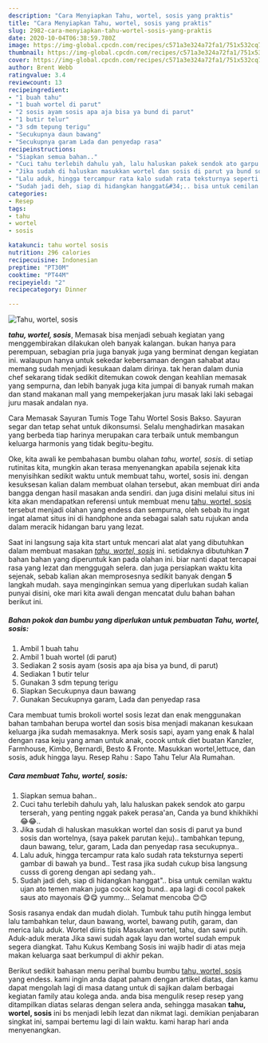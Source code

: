 ```yaml
---
description: "Cara Menyiapkan Tahu, wortel, sosis yang praktis"
title: "Cara Menyiapkan Tahu, wortel, sosis yang praktis"
slug: 2982-cara-menyiapkan-tahu-wortel-sosis-yang-praktis
date: 2020-10-04T06:38:59.780Z
image: https://img-global.cpcdn.com/recipes/c571a3e324a72fa1/751x532cq70/tahu-wortel-sosis-foto-resep-utama.jpg
thumbnail: https://img-global.cpcdn.com/recipes/c571a3e324a72fa1/751x532cq70/tahu-wortel-sosis-foto-resep-utama.jpg
cover: https://img-global.cpcdn.com/recipes/c571a3e324a72fa1/751x532cq70/tahu-wortel-sosis-foto-resep-utama.jpg
author: Brent Webb
ratingvalue: 3.4
reviewcount: 13
recipeingredient:
- "1 buah tahu"
- "1 buah wortel di parut"
- "2 sosis ayam sosis apa aja bisa ya bund di parut"
- "1 butir telur"
- "3 sdm tepung terigu"
- "Secukupnya daun bawang"
- "Secukupnya garam Lada dan penyedap rasa"
recipeinstructions:
- "Siapkan semua bahan.."
- "Cuci tahu terlebih dahulu yah, lalu haluskan pakek sendok ato garpu terserah, yang penting nggak pakek perasa&#39;an, Canda ya bund khikhikhi😂😂.."
- "Jika sudah di haluskan masukkan wortel dan sosis di parut ya bund sosis dan wortelnya, (saya pakek parutan keju).. tambahkan tepung, daun bawang, telur, garam, Lada dan penyedap rasa secukupnya.."
- "Lalu aduk, hingga tercampur rata kalo sudah rata teksturnya seperti gambar di bawah ya bund.. Test rasa jika sudah cukup bisa langsung cusss di goreng dengan api sedang yah.."
- "Sudah jadi deh, siap di hidangkan hanggat&#34;.. bisa untuk cemilan waktu ujan ato temen makan juga cocok kog bund.. apa lagi di cocol pakek saus ato mayonais 😋😋 yummy... Selamat mencoba 😊😊"
categories:
- Resep
tags:
- tahu
- wortel
- sosis

katakunci: tahu wortel sosis 
nutrition: 296 calories
recipecuisine: Indonesian
preptime: "PT30M"
cooktime: "PT44M"
recipeyield: "2"
recipecategory: Dinner

---
```



![Tahu, wortel, sosis](https://img-global.cpcdn.com/recipes/c571a3e324a72fa1/751x532cq70/tahu-wortel-sosis-foto-resep-utama.jpg)

<b><i>tahu, wortel, sosis</i></b>, Memasak bisa menjadi sebuah kegiatan yang menggembirakan dilakukan oleh banyak kalangan. bukan hanya para perempuan, sebagian pria juga banyak juga yang berminat dengan kegiatan ini. walaupun hanya untuk sekedar kebersamaan dengan sahabat atau memang sudah menjadi kesukaan dalam dirinya. tak heran dalam dunia chef sekarang tidak sedikit ditemukan cowok dengan keahlian memasak yang sempurna, dan lebih banyak juga kita jumpai di banyak rumah makan dan stand makanan mall yang mempekerjakan juru masak laki laki sebagai juru masak andalan nya.

Cara Memasak Sayuran Tumis Toge Tahu Wortel Sosis Bakso. Sayuran segar dan tetap sehat untuk dikonsumsi. Selalu menghadirkan masakan yang berbeda tiap harinya merupakan cara terbaik untuk membangun keluarga harmonis yang tidak begitu-begitu.

Oke, kita awali ke pembahasan bumbu olahan <i>tahu, wortel, sosis</i>. di setiap rutinitas kita, mungkin akan terasa menyenangkan apabila sejenak kita menyisihkan sedikit waktu untuk membuat tahu, wortel, sosis ini. dengan kesuksesan kalian dalam membuat olahan tersebut, akan membuat diri anda bangga dengan hasil masakan anda sendiri. dan juga disini melalui situs ini kita akan mendapatkan referensi untuk membuat menu <u>tahu, wortel, sosis</u> tersebut menjadi olahan yang endess dan sempurna, oleh sebab itu ingat ingat alamat situs ini di handphone anda sebagai salah satu rujukan anda dalam meracik hidangan baru yang lezat.


Saat ini langsung saja kita start untuk mencari alat alat yang dibutuhkan dalam membuat masakan <u><i>tahu, wortel, sosis</i></u> ini. setidaknya dibutuhkan <b>7</b> bahan bahan yang diperuntuk kan pada olahan ini. biar nanti dapat tercapai rasa yang lezat dan menggugah selera. dan juga persiapkan waktu kita sejenak, sebab kalian akan memprosesnya sedikit banyak dengan <b>5</b> langkah mudah. saya menginginkan semua yang diperlukan sudah kalian punyai disini, oke mari kita awali dengan mencatat dulu bahan bahan berikut ini.

<!--inarticleads1-->

##### Bahan pokok dan bumbu yang diperlukan untuk pembuatan Tahu, wortel, sosis:

1. Ambil 1 buah tahu
1. Ambil 1 buah wortel (di parut)
1. Sediakan 2 sosis ayam (sosis apa aja bisa ya bund, di parut)
1. Sediakan 1 butir telur
1. Gunakan 3 sdm tepung terigu
1. Siapkan Secukupnya daun bawang
1. Gunakan Secukupnya garam, Lada dan penyedap rasa


Cara membuat tumis brokoli wortel sosis lezat dan enak menggunakan bahan tambahan berupa wortel dan sosis bisa menjadi makanan kesukaan keluarga jika sudah memasaknya. Merk sosis sapi, ayam yang enak &amp; halal dengan rasa keju yang aman untuk anak, cocok untuk diet buatan Kanzler, Farmhouse, Kimbo, Bernardi, Besto &amp; Fronte. Masukkan wortel,lettuce, dan sosis, aduk hingga layu. Resep Rahu : Sapo Tahu Telur Ala Rumahan. 

<!--inarticleads2-->

##### Cara membuat Tahu, wortel, sosis:

1. Siapkan semua bahan..
1. Cuci tahu terlebih dahulu yah, lalu haluskan pakek sendok ato garpu terserah, yang penting nggak pakek perasa&#39;an, Canda ya bund khikhikhi😂😂..
1. Jika sudah di haluskan masukkan wortel dan sosis di parut ya bund sosis dan wortelnya, (saya pakek parutan keju).. tambahkan tepung, daun bawang, telur, garam, Lada dan penyedap rasa secukupnya..
1. Lalu aduk, hingga tercampur rata kalo sudah rata teksturnya seperti gambar di bawah ya bund.. Test rasa jika sudah cukup bisa langsung cusss di goreng dengan api sedang yah..
1. Sudah jadi deh, siap di hidangkan hanggat&#34;.. bisa untuk cemilan waktu ujan ato temen makan juga cocok kog bund.. apa lagi di cocol pakek saus ato mayonais 😋😋 yummy... Selamat mencoba 😊😊


Sosis rasanya endak dan mudah diolah. Tumbuk tahu putih hingga lembut lalu tambahkan telur, daun bawang, wortel, bawang putih, garam, dan merica lalu aduk. Wortel diiris tipis Masukan wortel, tahu, dan sawi putih. Aduk-aduk merata Jika sawi sudah agak layu dan wortel sudah empuk segera diangkat. Tahu Kukus Kembang Sosis ini wajib hadir di atas meja makan keluarga saat berkumpul di akhir pekan. 

Berikut sedikit bahasan menu perihal bumbu bumbu <u>tahu, wortel, sosis</u> yang endess. kami ingin anda dapat paham dengan artikel diatas, dan kamu dapat mengolah lagi di masa datang untuk di sajikan dalam berbagai kegiatan family atau kolega anda. anda bisa mengulik resep resep yang ditampilkan diatas selaras dengan selera anda, sehingga masakan <b>tahu, wortel, sosis</b> ini bs menjadi lebih lezat dan nikmat lagi. demikian penjabaran singkat ini, sampai bertemu lagi di lain waktu. kami harap hari anda menyenangkan.
